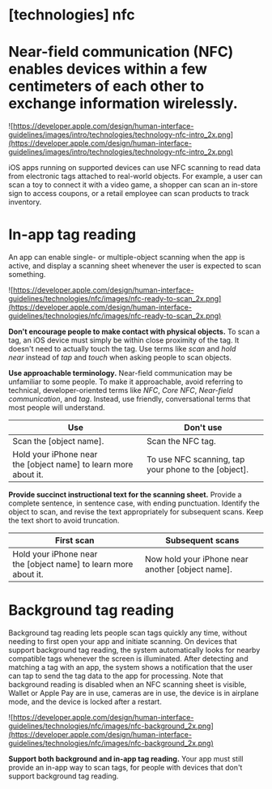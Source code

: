# **[technologies] nfc**

# Near-field communication (NFC) enables devices within a few centimeters of each other to exchange information wirelessly.

![https://developer.apple.com/design/human-interface-guidelines/images/intro/technologies/technology-nfc-intro_2x.png](https://developer.apple.com/design/human-interface-guidelines/images/intro/technologies/technology-nfc-intro_2x.png)

iOS apps running on supported devices can use NFC scanning to read data from electronic tags attached to real-world objects. For example, a user can scan a toy to connect it with a video game, a shopper can scan an in-store sign to access coupons, or a retail employee can scan products to track inventory.

# **In-app tag reading**

An app can enable single- or multiple-object scanning when the app is active, and display a scanning sheet whenever the user is expected to scan something.

![https://developer.apple.com/design/human-interface-guidelines/technologies/nfc/images/nfc-ready-to-scan_2x.png](https://developer.apple.com/design/human-interface-guidelines/technologies/nfc/images/nfc-ready-to-scan_2x.png)

**Don't encourage people to make contact with physical objects.** To scan a tag, an iOS device must simply be within close proximity of the tag. It doesn't need to actually touch the tag. Use terms like *scan* and *hold near* instead of *tap* and *touch* when asking people to scan objects.

**Use approachable terminology.** Near-field communication may be unfamiliar to some people. To make it approachable, avoid referring to technical, developer-oriented terms like *NFC*, *Core NFC*, *Near-field communication*, and *tag*. Instead, use friendly, conversational terms that most people will understand.

| Use | Don't use |
| --- | --- |
| Scan the [object name]. | Scan the NFC tag. |
| Hold your iPhone near the [object name] to learn more about it. | To use NFC scanning, tap your phone to the [object]. |

**Provide succinct instructional text for the scanning sheet.** Provide a complete sentence, in sentence case, with ending punctuation. Identify the object to scan, and revise the text appropriately for subsequent scans. Keep the text short to avoid truncation.

| First scan | Subsequent scans |
| --- | --- |
| Hold your iPhone near the [object name] to learn more about it. | Now hold your iPhone near another [object name]. |

# **Background tag reading**

Background tag reading lets people scan tags quickly any time, without needing to first open your app and initiate scanning. On devices that support background tag reading, the system automatically looks for nearby compatible tags whenever the screen is illuminated. After detecting and matching a tag with an app, the system shows a notification that the user can tap to send the tag data to the app for processing. Note that background reading is disabled when an NFC scanning sheet is visible, Wallet or Apple Pay are in use, cameras are in use, the device is in airplane mode, and the device is locked after a restart.

![https://developer.apple.com/design/human-interface-guidelines/technologies/nfc/images/nfc-background_2x.png](https://developer.apple.com/design/human-interface-guidelines/technologies/nfc/images/nfc-background_2x.png)

**Support both background and in-app tag reading.** Your app must still provide an in-app way to scan tags, for people with devices that don't support background tag reading.